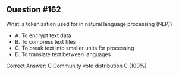 ## Question #162

What is tokenization used for in natural language processing (NLP)?

- A. To encrypt text data
- B. To compress text files
- C. To break text into smaller units for processing
- D. To translate text between languages 

Correct Answer: 
C Community vote distribution C (100%)